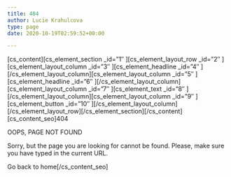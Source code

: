 ```yaml
---
title: 404
author: Lucie Krahulcova
type: page
date: 2020-10-19T02:59:52+00:00

---
```

\[cs\_content\]\[cs\_element\_section \_id=&#8221;1&#8243; \]\[cs\_element\_layout\_row \_id=&#8221;2&#8243; \]\[cs\_element\_layout\_column \_id=&#8221;3&#8243; \]\[cs\_element\_headline \_id=&#8221;4&#8243; \]\[/cs\_element\_layout\_column\]\[cs\_element\_layout\_column \_id=&#8221;5&#8243; \]\[cs\_element\_headline \_id=&#8221;6&#8243; \]\[/cs\_element\_layout\_column\]\[cs\_element\_layout\_column \_id=&#8221;7&#8243; \]\[cs\_element\_text \_id=&#8221;8&#8243; \]\[/cs\_element\_layout\_column\]\[cs\_element\_layout\_column \_id=&#8221;9&#8243; \]\[cs\_element\_button \_id=&#8221;10&#8243; \]\[/cs\_element\_layout\_column\]\[/cs\_element\_layout\_row\]\[/cs\_element\_section\]\[/cs\_content\][cs\_content\_seo]404

OOPS, PAGE NOT FOUND

Sorry, but the page you are looking for cannot be found. Please, make sure you have typed in the current URL. 

Go back to home[/cs\_content\_seo]